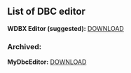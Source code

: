 
## List of DBC editor

**WDBX Editor (suggested):** [DOWNLOAD](https://github.com/WowDevTools/WDBXEditor/releases)

### Archived:

**MyDbcEditor:** [DOWNLOAD](https://github.com/wowgaming/old-dbc-editors/releases/tag/1.0)

